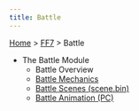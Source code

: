 ```yaml
---
title: Battle
---
```


[Home](Main%20Page.md) > [FF7](FF7.md) > Battle

-   The Battle Module
    -   Battle Overview
    -   [Battle Mechanics][]
    -   [Battle Scenes (scene.bin)][]
    -   [Battle Animation (PC)][]

  [Battle Mechanics]: Battle/Battle%20Mechanics.md "wikilink"
  [Battle Scenes (scene.bin)]: Battle/Battle%20Scenes.md "wikilink"
  [Battle Animation (PC)]: Battle/Battle%20Animation%20(PC).md "wikilink"
